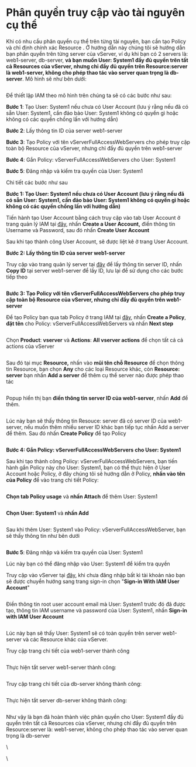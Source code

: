 # Phân quyền truy cập vào tài nguyên cụ thể

Khi có nhu cầu phân quyền cụ thể trên từng tài nguyên, bạn cần tạo Policy và chỉ định chính xác Resource . Ở hướng dẫn này chúng tôi sẽ hướng dẫn bạn phân quyền trên từng server của vServer, ví dụ khi bạn có 2 servers là: web1-server, db-server, **và bạn muốn User: System1 đầy đủ quyền trên tất cả Resources của vServer, nhưng chỉ đầy đủ quyền trên Resource:server là web1-server, không cho phép thao tác vào server quan trọng là db-server**. Mô hình sẽ như bên dưới:

<figure><img src="../../.gitbook/assets/iam-specific-resource.drawio.png" alt=""><figcaption></figcaption></figure>

Để thiết lập IAM theo mô hình trên chúng ta sẽ có các bước như sau:

**Bước 1**: Tạo User: System1 nếu chưa có User Account (lưu ý rằng nếu đã có sẵn User: System1, cần đảo bảo User: System1 không có quyền gì hoặc không có các quyền chồng lấn với hướng dẫn)

**Bước 2**: Lấy thông tin ID của server web1-server

**Bước 3**: Tạo Policy với tên vServerFullAccessWebServers cho phép truy cập toàn bộ Resource của vServer, nhưng chỉ đầy đủ quyền trên web1-server

**Bước 4**: Gắn Policy: vServerFullAccessWebServers cho User: System1

**Bước 5**: Đăng nhập và kiểm tra quyền của User: System1

Chi tiết các bước như sau

**Bước 1: Tạo User: System1 nếu chưa có User Account (lưu ý rằng nếu đã có sẵn User: System1, cần đảo bảo User: System1 không có quyền gì hoặc không có các quyền chồng lấn với hướng dẫn)**

Tiến hành tạo User Account bằng cách truy cập vào tab User Account ở trang quản lý IAM tại [đây](https://iam.console.vngcloud.vn/user-accounts), nhấn **Create a User Account,** điền thông tin Username và Password, sau đó nhấn **Create User Account**

Sau khi tạo thành công User Account, sẽ được liệt kê ở trang User Account.

**Bước 2: Lấy thông tin ID của server web1-server**

Truy cập vào trang quản lý server tại [đây](https://hcm-3.console.vngcloud.vn/vserver/v-server/cloud-server) để lấy thông tin server ID, nhấn **Copy ID** tại server web1-server để lấy ID, lưu lại để sử dụng cho các bước tiếp theo

<figure><img src="../../.gitbook/assets/image2023-7-12_16-25-13.png" alt=""><figcaption></figcaption></figure>

**Bước 3: Tạo Policy với tên vServerFullAccessWebServers cho phép truy cập toàn bộ Resource của vServer, nhưng chỉ đầy đủ quyền trên web1-server**

Để tạo Policy bạn qua tab Policy ở trang IAM tại [đây](https://iam.console.vngcloud.vn/policies), nhấn **Create a Policy**, **đặt tên** cho Policy: vServerFullAccessWebServers và nhấn **Next step**

<figure><img src="../../.gitbook/assets/image2023-7-12_15-22-45.png" alt=""><figcaption></figcaption></figure>

Chọn **Product**: **vserver** và **Actions**: **All vserver actions** để chọn tất cả cả actions của vServer

<figure><img src="../../.gitbook/assets/image2023-7-12_15-24-23.png" alt=""><figcaption></figcaption></figure>

Sau đó tại mục **Resource,** nhấn vào **mũi tên chỗ Resource** để chọn thông tin Resource, bạn chọn **Any** cho các loại Resource khác, còn **Resource: server** bạn nhấn **Add a server** để thêm cụ thể server nào được phép thao tác

<figure><img src="../../.gitbook/assets/image2023-7-12_15-36-37.png" alt=""><figcaption></figcaption></figure>

Popup hiển thị bạn **điền thông tin server ID của web1-server**, nhấn **Add** để thêm.

<figure><img src="../../.gitbook/assets/image2023-7-12_15-37-46.png" alt=""><figcaption></figcaption></figure>

Lúc này bạn sẽ thấy thông tin Resouce: server đã có server ID của web1-server, nếu muốn thêm nhiều server ID khác bạn tiếp tục nhấn Add a server để thêm. Sau đó nhấn **Create Policy** để tạo Policy

<figure><img src="../../.gitbook/assets/image2023-7-12_15-39-6.png" alt=""><figcaption></figcaption></figure>

**Bước 4: Gắn Policy: vServerFullAccessWebServers cho User: System1**

Sau khi tạo thành công Policy: vServerFullAccessWebServers, bạn tiến hành gắn Policy này cho User: System1, bạn có thể thực hiện ở User Account hoặc Policy, ở đây chúng tôi sẽ hướng dẫn ở Policy, **nhấn vào tên của Policy** để vào trang chi tiết Policy:

<figure><img src="../../.gitbook/assets/image2023-7-12_15-46-16.png" alt=""><figcaption></figcaption></figure>

**Chọn tab Policy usage** và **nhấn Attach** để thêm User: System1

<figure><img src="../../.gitbook/assets/image2023-7-12_15-46-46.png" alt=""><figcaption></figcaption></figure>

**Chọn User: System1** và **nhấn Add**

<figure><img src="../../.gitbook/assets/image2023-7-12_15-48-3.png" alt=""><figcaption></figcaption></figure>

Sau khi thêm User: System1 vào Policy: vServerFullAccessWebServer, bạn sẽ thấy thông tin như bên dưới

<figure><img src="../../.gitbook/assets/image2023-7-12_15-49-17.png" alt=""><figcaption></figcaption></figure>

**Bước 5**: Đăng nhập và kiểm tra quyền của User: System1

Lúc này bạn có thể đăng nhập vào User: System1 để kiểm tra quyền

Truy cập vào vServer tại [đây](https://hcm-3.console.vngcloud.vn/vserver/v-server/cloud-server), khi chưa đăng nhập bất kì tài khoản nào bạn sẽ được chuyển hướng sang trang sign-in chọn "**Sign-in With IAM User Account**"

<figure><img src="../../.gitbook/assets/image2023-7-12_13-48-49.png" alt=""><figcaption></figcaption></figure>

Điền thông tin root user account email mà User: System1 trước đó đã được tạo, thông tin IAM username và password của User: System1, nhấn **Sign-in with IAM User Account**

<figure><img src="../../.gitbook/assets/image2023-7-12_15-56-13.png" alt=""><figcaption></figcaption></figure>

Lúc này bạn sẽ thấy User: System1 sẽ có toàn quyền trên server web1-server và các Resource khác của vServer.

Truy cập trang chi tiết của web1-server thành công

<figure><img src="../../.gitbook/assets/image2023-7-12_15-58-35.png" alt=""><figcaption></figcaption></figure>

Thực hiện tắt server web1-server thành công:

<figure><img src="../../.gitbook/assets/image2023-7-12_15-59-35.png" alt=""><figcaption></figcaption></figure>

Truy cập trang chi tiết của db-server không thành công:

<figure><img src="../../.gitbook/assets/image2023-7-12_16-0-35 (1).png" alt=""><figcaption></figcaption></figure>

Thực hiện tắt server db-server không thành công:

<figure><img src="../../.gitbook/assets/image2023-7-12_16-1-28.png" alt=""><figcaption></figcaption></figure>

Như vậy là bạn đã hoàn thành việc phân quyền cho User: System1 đầy đủ quyền trên tất cả Resources của vServer, nhưng chỉ đẩy đủ quyền trên Resource:server là: web1-server, không cho phép thao tác vào server quan trọng là db-server

\


\
